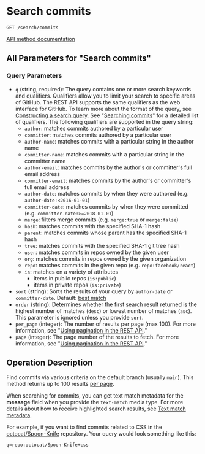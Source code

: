 # Search commits

`GET /search/commits`

[API method documentation](https://docs.github.com/rest/search/search#search-commits)

## All Parameters for "Search commits"

### Query Parameters

- `q` (string, required): The query contains one or more search keywords and qualifiers. Qualifiers allow you to limit your search to specific areas of GitHub. The REST API supports the same qualifiers as the web interface for GitHub. To learn more about the format of the query, see [Constructing a search query](https://docs.github.com/rest/search/search#constructing-a-search-query). See "[Searching commits](https://docs.github.com/search-github/searching-on-github/searching-commits)" for a detailed list of qualifiers. The following qualifiers are supported in the query string:
    - `author`: matches commits authored by a particular user
    - `committer`: matches commits authored by a particular user
    - `author-name`: matches commits with a particular string in the author name
    - `committer-name`: matches commits with a particular string in the committer name
    - `author-email`: matches commits by the author's or committer's full email address
    - `committer-email`: matches commits by the author's or committer's full email address
    - `author-date`: matches commits by when they were authored (e.g. `author-date:<2016-01-01`)
    - `committer-date`: matches commits by when they were committed (e.g. `committer-date:>=2018-01-01`)
    - `merge`: filters merge commits (e.g. `merge:true` or `merge:false`)
    - `hash`: matches commits with the specified SHA-1 hash
    - `parent`: matches commits whose parent has the specified SHA-1 hash
    - `tree`: matches commits with the specified SHA-1 git tree hash
    - `user`: matches commits in repos owned by the given user
    - `org`: matches  commits in repos owned by the given organization
    - `repo`: matches commits in the given repo (e.g. `repo:facebook/react`)
    - `is`: matches on a variety of attributes
        - items in public repos (`is:public`)
        - items in private repos (`is:private`)
- `sort` (string): Sorts the results of your query by `author-date` or `committer-date`. Default: [best match](https://docs.github.com/rest/search/search#ranking-search-results)
- `order` (string): Determines whether the first search result returned is the highest number of matches (`desc`) or lowest number of matches (`asc`). This parameter is ignored unless you provide `sort`.
- `per_page` (integer): The number of results per page (max 100). For more information, see "[Using pagination in the REST API](https://docs.github.com/rest/using-the-rest-api/using-pagination-in-the-rest-api)."
- `page` (integer): The page number of the results to fetch. For more information, see "[Using pagination in the REST API](https://docs.github.com/rest/using-the-rest-api/using-pagination-in-the-rest-api)."

## Operation Description

Find commits via various criteria on the default branch (usually `main`). This method returns up to 100 results [per page](https://docs.github.com/rest/guides/using-pagination-in-the-rest-api).

When searching for commits, you can get text match metadata for the **message** field when you provide the `text-match` media type. For more details about how to receive highlighted search results, see [Text match
metadata](https://docs.github.com/rest/search/search#text-match-metadata).

For example, if you want to find commits related to CSS in the [octocat/Spoon-Knife](https://github.com/octocat/Spoon-Knife) repository. Your query would look something like this:

`q=repo:octocat/Spoon-Knife+css`
